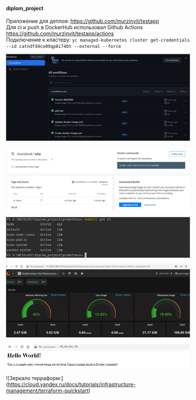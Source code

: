#### diplom_project </br>

Приложение для деплоя: https://github.com/murzinvit/testapp </br>
Для ci и push в DockerHub использовал Github Actions https://github.com/murzinvit/testapp/actions </br>
Подключение к кластеру: `yc managed-kubernetes cluster get-credentials --id catndfd4co09qp8i74bt --external --force` </br>

![](https://github.com/murzinvit/screen_1/blob/4c1fd08c5f15fc25043528d7d7f360ab17fe3e40/GitHub_CI.jpg) </br>


![](https://github.com/murzinvit/screen_1/blob/d5a3c253a34fa26adc10e791f47fc17165958ee6/Docker_Hub.jpg) </br>


![](https://github.com/murzinvit/screen_1/blob/e1ab992d31b9811ed54954d5d35cc3639417d74b/Kubectl_get_ns.jpg) </br>


![](https://github.com/murzinvit/screen_1/blob/7ac77a11895eb4055e3e39504f621baa402a6e50/Prometheus2.jpg) </br>


![](https://github.com/murzinvit/screen_1/blob/ceba416f11871560b4c046540ec449c9a1df19e5/HelloWorld.jpg) </br>

![Зеркало терраформ:] (https://cloud.yandex.ru/docs/tutorials/infrastructure-management/terraform-quickstart) </br>


